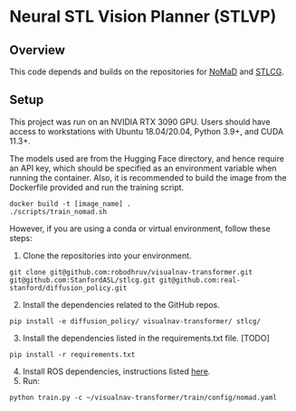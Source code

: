 # Neural STL Vision Planner (STLVP)

## Overview
This code depends and builds on the repositories for [NoMaD](https://github.com/robodhruv/visualnav-transformer/) and [STLCG](https://github.com/StanfordASL/stlcg/). 

## Setup

This project was run on an NVIDIA RTX 3090 GPU. Users should have access to workstations with Ubuntu 18.04/20.04, Python 3.9+, and CUDA 11.3+.


The models used are from the Hugging Face directory, and hence require an API key, which should be specified as an environment variable when running the container. Also, it is recommended to build the image from the Dockerfile provided and run the training script.
```
docker build -t [image_name] .
./scripts/train_nomad.sh
```

However, if you are using a conda or virtual environment, follow these steps: 

1. Clone the repositories into your environment.
```
git clone git@github.com:robodhruv/visualnav-transformer.git git@github.com:StanfordASL/stlcg.git git@github.com:real-stanford/diffusion_policy.git
```

2. Install the dependencies related to the GitHub repos.
```
pip install -e diffusion_policy/ visualnav-transformer/ stlcg/
```

3. Install the dependencies listed in the requirements.txt file. [TODO]
```
pip install -r requirements.txt
```

4. Install ROS dependencies, instructions listed [here](https://wiki.ros.org/noetic/Installation/Ubuntu).
5. Run:
```
python train.py -c ~/visualnav-transformer/train/config/nomad.yaml
```
